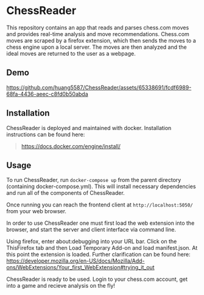 # ChessReader
This repository contains an app that reads and parses chess.com moves and provides real-time analysis and move recommendations. Chess.com moves are scraped by a firefox extension, which then sends the moves to a chess engine upon a local server. The moves are then analyzed and the ideal moves are returned to the user as a webpage.

## Demo
https://github.com/huang5587/ChessReader/assets/65338691/fcdf6989-68fa-4436-aeec-c8fd0b50abda

## Installation

ChessReader is deployed and maintained with docker. Installation instructions can be found here: 
> https://docs.docker.com/engine/install/

## Usage
To run ChessReader, run `docker-compose up` from the parent directory (containing docker-compose.yml). This will install necessary dependencies and run all of the components of ChessReader.

Once running you can reach the frontend client at `http://localhost:5050/` from your web browser. 

In order to use ChessReader one must first load the web extension into the browser, and start the server and client interface via command line. 

Using firefox, enter about:debugging into your URL bar. Click on the ThisFirefox tab and then Load Temporary Add-on and load manifest.json. At this point the extension is loaded. Further clarification can be found here: https://developer.mozilla.org/en-US/docs/Mozilla/Add-ons/WebExtensions/Your_first_WebExtension#trying_it_out

ChessReader is ready to be used. Login to your chess.com account, get into a game and recieve analysis on the fly!


